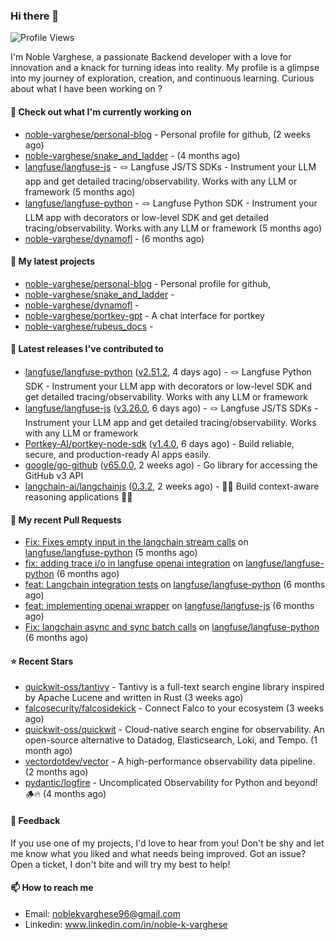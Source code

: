 ### Hi there 👋
![Profile Views](https://komarev.com/ghpvc/?username=noble-varghese&label=PROFILE+VIEWS)

I'm Noble Varghese, a passionate Backend developer with a love for innovation and a knack for turning ideas into reality. My profile is a glimpse into my journey of exploration, creation, and continuous learning. Curious about what I have been working on ?


#### 👷 Check out what I'm currently working on

- [noble-varghese/personal-blog](https://github.com/noble-varghese/personal-blog) - Personal profile for github, (2 weeks ago)
- [noble-varghese/snake_and_ladder](https://github.com/noble-varghese/snake_and_ladder) -  (4 months ago)
- [langfuse/langfuse-js](https://github.com/langfuse/langfuse-js) - 🪢 Langfuse JS/TS SDKs - Instrument your LLM app and get detailed tracing/observability. Works with any LLM or framework (5 months ago)
- [langfuse/langfuse-python](https://github.com/langfuse/langfuse-python) - 🪢 Langfuse Python SDK - Instrument your LLM app with decorators or low-level SDK and get detailed tracing/observability. Works with any LLM or framework (5 months ago)
- [noble-varghese/dynamofl](https://github.com/noble-varghese/dynamofl) -  (6 months ago)

#### 🌱 My latest projects

- [noble-varghese/personal-blog](https://github.com/noble-varghese/personal-blog) - Personal profile for github,
- [noble-varghese/snake_and_ladder](https://github.com/noble-varghese/snake_and_ladder) - 
- [noble-varghese/dynamofl](https://github.com/noble-varghese/dynamofl) - 
- [noble-varghese/portkey-gpt](https://github.com/noble-varghese/portkey-gpt) - A chat interface for portkey
- [noble-varghese/rubeus_docs](https://github.com/noble-varghese/rubeus_docs) - 

#### 🔭 Latest releases I've contributed to

- [langfuse/langfuse-python](https://github.com/langfuse/langfuse-python) ([v2.51.2](https://github.com/langfuse/langfuse-python/releases/tag/v2.51.2), 4 days ago) - 🪢 Langfuse Python SDK - Instrument your LLM app with decorators or low-level SDK and get detailed tracing/observability. Works with any LLM or framework
- [langfuse/langfuse-js](https://github.com/langfuse/langfuse-js) ([v3.26.0](https://github.com/langfuse/langfuse-js/releases/tag/v3.26.0), 6 days ago) - 🪢 Langfuse JS/TS SDKs - Instrument your LLM app and get detailed tracing/observability. Works with any LLM or framework
- [Portkey-AI/portkey-node-sdk](https://github.com/Portkey-AI/portkey-node-sdk) ([v1.4.0](https://github.com/Portkey-AI/portkey-node-sdk/releases/tag/v1.4.0), 6 days ago) - Build reliable, secure, and production-ready AI apps easily.
- [google/go-github](https://github.com/google/go-github) ([v65.0.0](https://github.com/google/go-github/releases/tag/v65.0.0), 2 weeks ago) - Go library for accessing the GitHub v3 API
- [langchain-ai/langchainjs](https://github.com/langchain-ai/langchainjs) ([0.3.2](https://github.com/langchain-ai/langchainjs/releases/tag/0.3.2), 2 weeks ago) - 🦜🔗 Build context-aware reasoning applications 🦜🔗

#### 🔨 My recent Pull Requests

- [Fix: Fixes empty input in the langchain stream calls](https://github.com/langfuse/langfuse-python/pull/538) on [langfuse/langfuse-python](https://github.com/langfuse/langfuse-python) (5 months ago)
- [fix: adding trace i/o in langfuse openai integration](https://github.com/langfuse/langfuse-python/pull/532) on [langfuse/langfuse-python](https://github.com/langfuse/langfuse-python) (6 months ago)
- [feat: Langchain integration tests](https://github.com/langfuse/langfuse-python/pull/527) on [langfuse/langfuse-python](https://github.com/langfuse/langfuse-python) (6 months ago)
- [feat: implementing openai wrapper](https://github.com/langfuse/langfuse-js/pull/114) on [langfuse/langfuse-js](https://github.com/langfuse/langfuse-js) (6 months ago)
- [Fix: langchain async and sync batch calls](https://github.com/langfuse/langfuse-python/pull/518) on [langfuse/langfuse-python](https://github.com/langfuse/langfuse-python) (6 months ago)


#### ⭐ Recent Stars

- [quickwit-oss/tantivy](https://github.com/quickwit-oss/tantivy) - Tantivy is a full-text search engine library inspired by Apache Lucene and written in Rust (3 weeks ago)
- [falcosecurity/falcosidekick](https://github.com/falcosecurity/falcosidekick) - Connect Falco to your ecosystem (3 weeks ago)
- [quickwit-oss/quickwit](https://github.com/quickwit-oss/quickwit) - Cloud-native search engine for observability. An open-source alternative to Datadog, Elasticsearch, Loki, and Tempo. (1 month ago)
- [vectordotdev/vector](https://github.com/vectordotdev/vector) - A high-performance observability data pipeline. (2 months ago)
- [pydantic/logfire](https://github.com/pydantic/logfire) - Uncomplicated Observability for Python and beyond! 🪵🔥 (4 months ago)

#### 💬 Feedback

If you use one of my projects, I'd love to hear from you! Don't be shy and let me know what you liked and what needs being improved. Got an issue? Open a ticket, I don't bite and will try my best to help!

#### 📫 How to reach me

- Email: noblekvarghese96@gmail.com
- Linkedin: www.linkedin.com/in/noble-k-varghese
